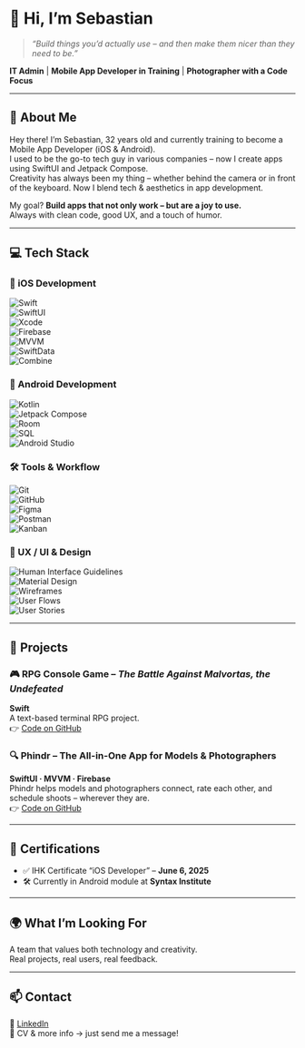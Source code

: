 # 👋 Hi, I’m Sebastian

> *“Build things you’d actually use – and then make them nicer than they need to be.”*

**IT Admin** | **Mobile App Developer in Training** | **Photographer with a Code Focus**

---

## 🚀 About Me

Hey there! I’m Sebastian, 32 years old and currently training to become a Mobile App Developer (iOS & Android).  
I used to be the go-to tech guy in various companies – now I create apps using SwiftUI and Jetpack Compose.  
Creativity has always been my thing – whether behind the camera or in front of the keyboard. Now I blend tech & aesthetics in app development.

My goal? **Build apps that not only work – but are a joy to use.**  
Always with clean code, good UX, and a touch of humor.

---

## 💻 Tech Stack

### 🧠 iOS Development  
![Swift](https://img.shields.io/badge/Swift-F05138?style=for-the-badge&logo=swift&logoColor=white)  
![SwiftUI](https://img.shields.io/badge/SwiftUI-000000?style=for-the-badge&logo=swift&logoColor=white)  
![Xcode](https://img.shields.io/badge/Xcode-1575F9?style=for-the-badge&logo=xcode&logoColor=white)  
![Firebase](https://img.shields.io/badge/Firebase-FFCA28?style=for-the-badge&logo=firebase&logoColor=white)  
![MVVM](https://img.shields.io/badge/MVVM-4285F4?style=for-the-badge)  
![SwiftData](https://img.shields.io/badge/SwiftData-0A84FF?style=for-the-badge)  
![Combine](https://img.shields.io/badge/Combine-6E6E6E?style=for-the-badge)

### 🤖 Android Development  
![Kotlin](https://img.shields.io/badge/Kotlin-7F52FF?style=for-the-badge&logo=kotlin&logoColor=white)  
![Jetpack Compose](https://img.shields.io/badge/Jetpack%20Compose-4285F4?style=for-the-badge&logo=android&logoColor=white)  
![Room](https://img.shields.io/badge/Room-FF6F00?style=for-the-badge)  
![SQL](https://img.shields.io/badge/SQL-336791?style=for-the-badge)  
![Android Studio](https://img.shields.io/badge/Android%20Studio-3DDC84?style=for-the-badge&logo=android-studio&logoColor=white)

### 🛠 Tools & Workflow  
![Git](https://img.shields.io/badge/Git-F05032?style=for-the-badge&logo=git&logoColor=white)  
![GitHub](https://img.shields.io/badge/GitHub-181717?style=for-the-badge&logo=github&logoColor=white)  
![Figma](https://img.shields.io/badge/Figma-F24E1E?style=for-the-badge&logo=figma&logoColor=white)  
![Postman](https://img.shields.io/badge/Postman-FF6C37?style=for-the-badge&logo=postman&logoColor=white)  
![Kanban](https://img.shields.io/badge/Kanban-0052CC?style=for-the-badge)

### 🎨 UX / UI & Design  
![Human Interface Guidelines](https://img.shields.io/badge/HIG-000000?style=for-the-badge)  
![Material Design](https://img.shields.io/badge/Material%20Design-757575?style=for-the-badge&logo=material-design&logoColor=white)  
![Wireframes](https://img.shields.io/badge/Wireframes-FFC107?style=for-the-badge)  
![User Flows](https://img.shields.io/badge/User%20Flow-2196F3?style=for-the-badge)  
![User Stories](https://img.shields.io/badge/User%20Stories-607D8B?style=for-the-badge)

---

## 📱 Projects

### 🎮 RPG Console Game – *The Battle Against Malvortas, the Undefeated*  
**Swift**  
A text-based terminal RPG project.  
👉 [Code on GitHub](https://github.com/SebastianHufeld/RPG_Console_game_Modul_2)

### 🔍 Phindr – The All-in-One App for Models & Photographers  
**SwiftUI · MVVM · Firebase**  
Phindr helps models and photographers connect, rate each other, and schedule shoots – wherever they are.  
👉 [Code on GitHub](https://github.com/SebastianHufeld/Phindr)

---

## 📜 Certifications

- ✅ IHK Certificate “iOS Developer” – **June 6, 2025**  
- 🛠️ Currently in Android module at **Syntax Institute**

---

## 🌍 What I’m Looking For

A team that values both technology and creativity.  
Real projects, real users, real feedback.

---

## 📫 Contact

🔗 [LinkedIn](https://www.linkedin.com/in/sebastian-hufeld/)  
🧾 CV & more info → just send me a message!
